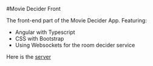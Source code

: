 #Movie Decider Front

The front-end part of the Movie Decider App. Featuring:
* Angular with Typescript
* CSS with Bootstrap
* Using Websockets for the room decider service

Here is the [server](https://github.com/Acomatico/MovieDeciderServer)

